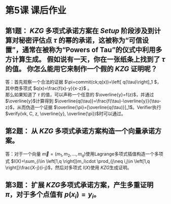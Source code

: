 # 第5课 课后作业

## 第1题：  $KZG$ 多项式承诺方案在 $Setup$ 阶段涉及到计算对秘密评估点 $\tau$ 的幂的承诺，这被称为“可信设置”，通常在被称为“Powers of Tau”的仪式中利用多方计算生成。 假如说有一天，你在一张纸条上找到了 $\tau$ 的值。 你怎么能用它来制作一个假的 $KZG$ 证明呢？  
答：首先观察一个合法的证据 $\pi=commit(ck;q(x))=\left[ q(\tau)\right]_1 $，其中商多项式 $q(x)=\frac{f(x)-y}{x-z}$ 。  
那么如果知道了 $\tau$ 的值，可以声称一个任意的 $\overline{y}=f(z)$，并通过 $\overline{y}$计算得到 $\overline{q(\tau)}=\frac{f(\tau)-\overline{y}}{\tau-z}$，从而伪造一个证据 $\overline{\pi}=[\overline{q(\tau)}]_1$。Verifier执行 $verify(vk, C, z, \overline{y}, \overline{\pi})$时可以通过。

## 第2题： 从 $KZG$ 多项式承诺方案构造一个向量承诺方案。  
答：对于一个向量 $\vec{m}=(m_1,m_2,...,m_q)$使用Lagrange多项式插值构造一个多项式 $I(X)=\sum_{i\in \left[1,q \right]}m_i\cdot \prod_{j\neq i,j\in \left[1,q \right]}\frac{X-j}{i-j}$，然后对多项式 $I(X)$使用 $KZG$生成证明。

## 第3题： 扩展 $KZG$多项式承诺方案，产生多重证明 $\pi$，对于多个点值有 $p(x_i)=y_i$。  
